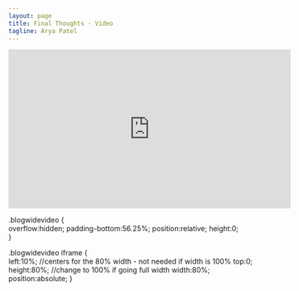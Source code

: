 ```yaml
---
layout: page
title: Final Thoughts - Video
tagline: Arya Patel
---
```


<div class="blogwidevideo">
  <iframe width="560" height="315" src="https://www.youtube.com/embed/grB4pnZB3W4" title="YouTube video player" frameborder="0" allow="accelerometer; autoplay; clipboard-write; encrypted-media; gyroscope; picture-in-picture" allowfullscreen></iframe>
</div>

.blogwidevideo {    
    overflow:hidden;
    padding-bottom:56.25%;
    position:relative;
    height:0;    
}

.blogwidevideo iframe {   
    left:10%; //centers for the 80% width - not needed if width is 100%
    top:0;
    height:80%; //change to 100% if going full width
    width:80%;
    position:absolute;
}
